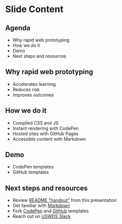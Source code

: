 # Slide Content

## Agenda

- Why rapid web prototyping
- How we do it
- Demo
- Next steps and resources

## Why rapid web prototyping

- Accelerates learning
- Reduces risk
- Improves outcomes

## How we do it

- Compiled CSS and JS
- Instant rendering with CodePen
- Hosted sites with GitHub Pages
- Accessible content with Markdown

## Demo

- CodePen templates
- GitHub templates

## Next steps and resources

- Review [README "handout"](https://github.com/Bixal/rwp-with-uswds) from this presentation
- Get familiar with [Markdown](https://docs.github.com/en/github/writing-on-github/getting-started-with-writing-and-formatting-on-github/basic-writing-and-formatting-syntax)
- Fork [CodePen](https://github.com/Bixal/rwp-with-uswds#codepen-templates) and [GitHub](https://github.com/Bixal/rwp-with-uswds#github-templates) templates
- Reach out on [USWDS Slack](https://designsystem.digital.gov/about/community/)

